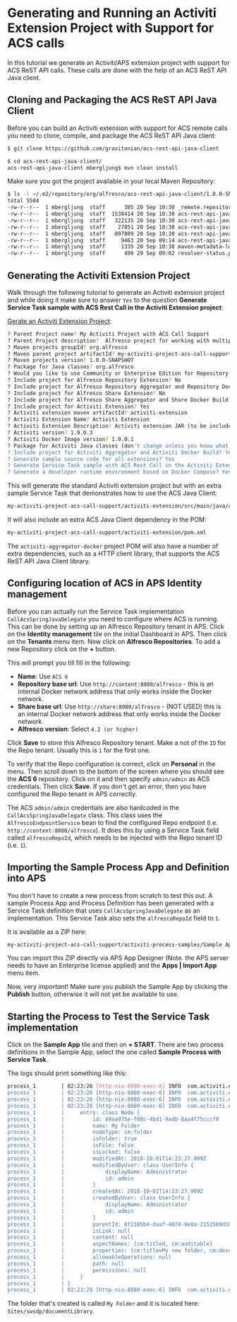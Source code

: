 # Generating and Running an Activiti Extension Project with Support for ACS calls
In this tutorial we generate an Activiti/APS extension project with support for 
ACS ReST API calls. These calls are done with the help of an ACS ReST API Java client.

## Cloning and Packaging the ACS ReST API Java Client
Before you can build an Activiti extension with support for ACS remote calls you need to 
clone, compile, and package the ACS ReST API Java client:

```bash
$ git clone https://github.com/gravitonian/acs-rest-api-java-client
``` 

```bash
$ cd acs-rest-api-java-client/
acs-rest-api-java-client mbergljung$ mvn clean install
``` 

Make sure you got the project available in your local Maven Repository:

```bash
$ ls -l ~/.m2/repository/org/alfresco/acs-rest-api-java-client/1.0.0-SNAPSHOT/
total 5504
-rw-r--r--  1 mbergljung  staff      385 20 Sep 10:30 _remote.repositories
-rw-r--r--  1 mbergljung  staff  1538414 20 Sep 10:30 acs-rest-api-java-client-1.0.0-SNAPSHOT-javadoc.jar
-rw-r--r--  1 mbergljung  staff   322135 20 Sep 10:30 acs-rest-api-java-client-1.0.0-SNAPSHOT-sources.jar
-rw-r--r--  1 mbergljung  staff    27851 20 Sep 10:30 acs-rest-api-java-client-1.0.0-SNAPSHOT-tests.jar
-rw-r--r--  1 mbergljung  staff   897809 20 Sep 10:30 acs-rest-api-java-client-1.0.0-SNAPSHOT.jar
-rw-r--r--  1 mbergljung  staff     9463 20 Sep 09:14 acs-rest-api-java-client-1.0.0-SNAPSHOT.pom
-rw-r--r--  1 mbergljung  staff     1335 20 Sep 10:30 maven-metadata-local.xml
-rw-r--r--  1 mbergljung  staff      490 29 Sep 09:02 resolver-status.properties
``` 

## Generating the Activiti Extension Project
Walk through the following tutorial to generate an Activiti extension project
and while doing it make sure to answer `Yes` to the question **Generate Service Task sample with ACS Rest Call in the Activiti Extension project**:

[Gerate an Activiti Extension Project](generating-activiti-extension-project.md):

```bash
? Parent Project name? My Activiti Project with ACS Call Support
? Parent Project description?  Alfresco project for working with multiple extensions in a containerized environment
? Maven projects groupId? org.alfresco
? Maven parent project artifactId? my-activiti-project-acs-call-support
? Maven projects version? 1.0.0-SNAPSHOT
? Package for Java classes? org.alfresco
? Would you like to use Community or Enterprise Edition for Repository and Share? Community
? Include project for Alfresco Repository Extension? No
? Include project for Alfresco Repository Aggregator and Repository Docker Build? No
? Include project for Alfresco Share Extension? No
? Include project for Alfresco Share Aggregator and Share Docker Build? No
? Include project for Activiti Extension? Yes
? Activiti extension maven artifactId? activiti-extension
? Activiti Extension Name? Activiti Extension
? Activiti Extension Description? Activiti extension JAR (to be included in the activiti_app.war)
? Activiti version? 1.9.0.3
? Activiti Docker Image version? 1.9.0.1
? Package for Activiti Java classes (don't change unless you know what you are doing)? com.activiti.extension.bean
? Include project for Activiti Aggregator and Activiti Docker Build? Yes
? Generate sample source code for all extensions? Yes
? Generate Service Task sample with ACS Rest Call in the Activiti Extension project? Yes
? Generate a developer runtime environment based on Docker Compose? Yes
```

This will generate the standard Activiti extension project but with an extra sample Service Task that 
demonstrates how to use the ACS Java Client:

```bash
my-activiti-project-acs-call-support/activiti-extension/src/main/java/com/activiti/extension/bean/CallAcsSpringJavaDelegate.java
``` 

It will also include an extra ACS Java Client dependency in the POM: 

```bash
my-activiti-project-acs-call-support/activiti-extension/pom.xml
``` 

The `activiti-aggregator-docker` project POM will also have a number of extra dependencies, such as a HTTP client library, 
that supports the ACS ReST API Java Client library. 

## Configuring location of ACS in APS Identity management 
Before you can actually run the Service Task implementation `CallAcsSpringJavaDelegate` you need to configure 
where ACS is running. This can be done by setting up an Alfresco Repository tenant in APS. Click on the 
**Identity management** tile on the initial Dashboard in APS. Then click on the **Tenants** menu item.
Now click on **Alfresco Repositories**. To add a new Repository click on the **+** button. 

This will prompt you till fill in the following:

- **Name**: Use `ACS 6`
- **Repository base url**: Use `http://content:8080/alfresco` - this is an internal Docker network address that only works inside the Docker network.
- **Share base url**: Use `http://share:8080/alfresco` - (NOT USED) this is an internal Docker network address that only works inside the Docker network.
- **Alfresco version**: Select `4.2 (or higher)`

Click **Save** to store this Alfresco Repository tenant.
Make a not of the `ID` for the Repo tenant. Usually this is `1` for the first one.

To verify that the Repo configuration is correct, click on **Personal** in the menu. Then scroll down to the bottom
of the screen where you should see the **ACS 6** repository. Click on it and then specify `admin/admin` as 
ACS credentials. Then click **Save**. If you don't get an error, then you have configured the Repo tenant in APS correctly.

The ACS `admin/admin` credentials are also hardcoded in the `CallAcsSpringJavaDelegate` class. This class uses the
`AlfrescoEndpointService` bean to find the configured Repo endpoint (i.e. `http://content:8080/alfresco`). It does this
by using a Service Task field called `alfrescoRepoId`, which needs to be injected with the Repo tenant ID (i.e. `1`).

## Importing the Sample Process App and Definition into APS
You don't have to create a new process from scratch to test this out. A sample Process App and Process Definition has 
been generated with a Service Task definition that uses `CallAcsSpringJavaDelegate` as an implementation. This Service
Task also sets the `alfrescoRepoId` field to `1`.

It is available as a ZIP here:

```bash
my-activiti-project-acs-call-support/activiti-process-samples/Sample App.zip
```

You can import this ZIP directly via APS App Designer (Note. the APS server needs to have an Enterprise license applied)
and the **Apps | Import App** menu item.

Now, very *important*! Make sure you publish the Sample App by clicking the **Publish** button, otherwise it will not yet 
be available to use.

## Starting the Process to Test the Service Task implementation 

Click on the **Sample App** tile and then on **+ START**. There are two process definitions in the Sample App, 
select the one called **Sample Process with Service Task**. 

The logs should print something like this:

```bash
process_1        | 02:23:26 [http-nio-8080-exec-6] INFO  com.activiti.extension.bean.CallAcsSpringJavaDelegate  - Alfresco Repo ID, should match what's configured in Tenant section: [ID=1]
process_1        | 02:23:26 [http-nio-8080-exec-6] INFO  com.activiti.extension.bean.CallAcsSpringJavaDelegate  - Alfresco Repo endpoint: [endpointRepoUrl=http://content:8080/alfresco][secret=null]
process_1        | 02:23:26 [http-nio-8080-exec-6] INFO  com.activiti.extension.bean.CallAcsSpringJavaDelegate  - ACS ReST API base URL: http://content:8080/alfresco/api/-default-/public/alfresco/versions/1
process_1        | 02:23:28 [http-nio-8080-exec-6] INFO  com.activiti.extension.bean.CallAcsSpringJavaDelegate  - Created new Request folder: class NodeEntry {
process_1        |     entry: class Node {
process_1        |         id: b9aa975e-f08c-4bd1-9adb-8aa4f75cccf0
process_1        |         name: My Folder
process_1        |         nodeType: cm:folder
process_1        |         isFolder: true
process_1        |         isFile: false
process_1        |         isLocked: false
process_1        |         modifiedAt: 2018-10-01T14:23:27.909Z
process_1        |         modifiedByUser: class UserInfo {
process_1        |             displayName: Administrator
process_1        |             id: admin
process_1        |         }
process_1        |         createdAt: 2018-10-01T14:23:27.909Z
process_1        |         createdByUser: class UserInfo {
process_1        |             displayName: Administrator
process_1        |             id: admin
process_1        |         }
process_1        |         parentId: 8f2105b4-daaf-4874-9e8a-2152569d109b
process_1        |         isLink: null
process_1        |         content: null
process_1        |         aspectNames: [cm:titled, cm:auditable]
process_1        |         properties: {cm:title=My new folder, cm:description=A folder created via ReST API call from APS}
process_1        |         allowableOperations: null
process_1        |         path: null
process_1        |         permissions: null
process_1        |     }
process_1        | }
process_1        | 02:23:28 [http-nio-8080-exec-6] INFO  com.activiti.extension.bean.CallAcsSpringJavaDelegate  - Created new folder in Repository [nodeId=b9aa975e-f08c-4bd1-9adb-8aa4f75cccf0]
```

The folder that's created is called `My Folder` and it is located here: `Sites/swsdp/documentLibrary`.
